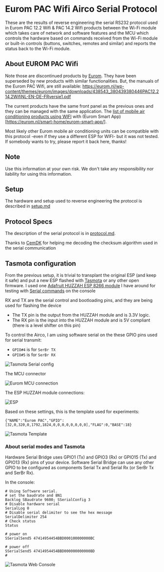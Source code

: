 # Eurom PAC Wifi Airco Serial Protocol

These are the results of reverse engineering the serial RS232 protocol used in Eurom PAC 12.2 Wifi & PAC 14.2 Wifi products between the Wi-Fi module which takes care of network and software features and the MCU which controls the hardware based on commands received from the Wi-Fi module or built-in controls (buttons, switches, remotes and similar) and reports the status back to the Wi-Fi module. 

## About EUROM PAC Wifi

Note those are discontinued products by [Eurom](https://eurom.nl/). They have been superseded by new products with similar functionalities.
But, the manuals of the Eurom PAC Wifi, are still available: https://eurom.nl/wp-content/themes/eurom/images/downloads/438543_380439380446PAC12.214.2WifiNL-EN-DE-FRversie1.pdf

The current products have the same front panel as the previous ones and they can be managed with the same application. The [list of mobile air conditioning products using WIFI](https://eurom.nl/en/product-category/climate-control/mobile-airconditioners/?filter_bediening=eurom-smart-app-en&query_type_bediening=or) with (Eurom Smart App)[https://eurom.nl/smart-home/eurom-smart-app/]. 

Most likely other Eurom mobile air conditioning units can be compatible with this protocol -even if they use a different ESP for WIFI- but it was not tested. If somebody wants to try, please report it back here, thanks!

## Note

Use this information at your own risk. We don't take any responsibility nor liability for using this information.

## Setup

The hardware and setup used to reverse engineering the protocol is described in [setup.md](setup.md)

## Protocol Specs

The description of the serial protocol is in [protocol.md](protocol.md).

Thanks to [CemDK](https://github.com/CemDK) for helping me decoding the checksum algorithm used in the serial communication

## Tasmota configuration

From the previous setup, it is trivial to transplant the original ESP (and keep it safe) and put a new ESP flashed with [Tasmota](https://tasmota.github.io/docs/)  or any other open firmware.
I used one [Adafruit HUZZAH ESP 8266 module](https://templates.blakadder.com/adafruit_HUZZAH.html) I have around 
for testing with [Serial commands](https://tasmota.github.io/docs/Commands/#rf-bridge) on the console

RX and TX are the serial control and bootloading pins, and they are being used for flashing the device

* The TX pin is the output from the HUZZAH  module and is 3.3V logic.
* The RX pin is the input into the HUZZAH module and is 5V compliant (there is a level shifter on this pin)

To control the Airco, I am using software serial on the these GPIO pins used for serial transmit:

 * `GPIO#4` is for `SerBr TX`
 * `GPIO#5` is for `SerBr RX`

![Tasmota Serial config](tasmota-serialbridge.png)

The MCU connector

![Eurom MCU connection](eurom_mcu5.jpg)

The ESP HUZZAH module connections:

![ESP](esp.jpg)


Based on these settings, this is the template used for experiments:

```
{"NAME":"Eurom PAC","GPIO":[32,0,320,0,1792,1824,0,0,0,0,0,0,0,0],"FLAG":0,"BASE":18}
```

![Tasmota Template](tasmota-settings.png)

### About serial modes and Tasmota

Hardware Serial Bridge uses GPIO1 (Tx) and GPIO3 (Rx) or GPIO15 (Tx) and GPIO13 (Rx) pins of your device. Software Serial Bridge can use any other GPIO to be configured as components Serial Tx and Serial Rx (or SerBr Tx and SerBr Rx). 

In the console:
```
# Using Software serial. 
# set the baudrate and 8N1
Backlog SBaudrate 9600; SSerialConfig 3
# Disable hardware serial
SerialLog 0
# Disable serial delimiter to see the hex message
SerialDelimiter 254
# Check status
Status

# power on
SSerialSend5 47414954454BBD000100000000BC

# power off
SSerialSend5 47414954454BBD000000000000BD
#

```

![Tasmota Web Console](tasmota-usage.png)

